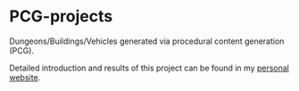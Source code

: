 # PCG-projects
Dungeons/Buildings/Vehicles generated via procedural content generation (PCG).

Detailed introduction and results of this project can be found in my [personal website](https://yy-gx.github.io/projects/pcg/).
